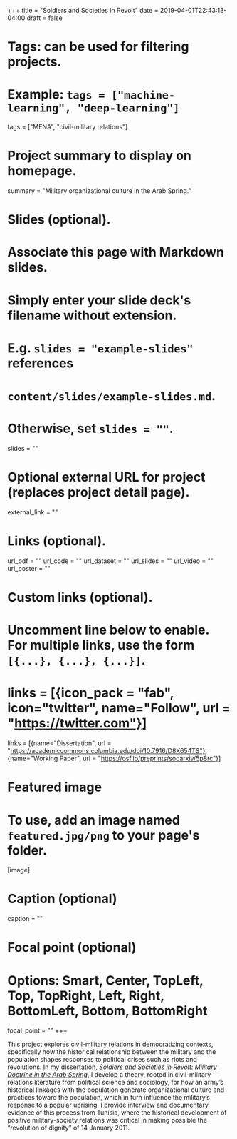 +++
title = "Soldiers and Societies in Revolt"
date = 2019-04-01T22:43:13-04:00
draft = false

# Tags: can be used for filtering projects.
# Example: `tags = ["machine-learning", "deep-learning"]`
tags = ["MENA", "civil-military relations"]

# Project summary to display on homepage.
summary = "Military organizational culture in the Arab Spring."

# Slides (optional).
#   Associate this page with Markdown slides.
#   Simply enter your slide deck's filename without extension.
#   E.g. `slides = "example-slides"` references 
#   `content/slides/example-slides.md`.
#   Otherwise, set `slides = ""`.
slides = ""

# Optional external URL for project (replaces project detail page).
external_link = ""

# Links (optional).
url_pdf = ""
url_code = ""
url_dataset = ""
url_slides = ""
url_video = ""
url_poster = ""

# Custom links (optional).
#   Uncomment line below to enable. For multiple links, use the form `[{...}, {...}, {...}]`.
# links = [{icon_pack = "fab", icon="twitter", name="Follow", url = "https://twitter.com"}]
links = [{name="Dissertation", url = "https://academiccommons.columbia.edu/doi/10.7916/D8X654TS"}, {name="Working Paper", url = "https://osf.io/preprints/socarxiv/5p8rc"}]

# Featured image
# To use, add an image named `featured.jpg/png` to your page's folder. 
[image]
  # Caption (optional)
  caption = ""

  # Focal point (optional)
  # Options: Smart, Center, TopLeft, Top, TopRight, Left, Right, BottomLeft, Bottom, BottomRight
  focal_point = ""
+++

This project explores civil-military relations in democratizing contexts, specifically how the historical relationship between the military and the population shapes responses to political crises such as riots and revolutions. In my dissertation, [*Soldiers and Societies in Revolt: Military Doctrine in the Arab Spring*](https://academiccommons.columbia.edu/doi/10.7916/D8X654TS), I develop a theory, rooted in civil-military relations literature from political science and sociology, for how an army’s historical linkages with the population generate organizational culture and practices toward the population, which in turn influence the military’s response to a popular uprising. I provide interview and documentary evidence of this process from Tunisia, where the historical development of positive military-society relations was critical in making possible the “revolution of dignity” of 14 January 2011.